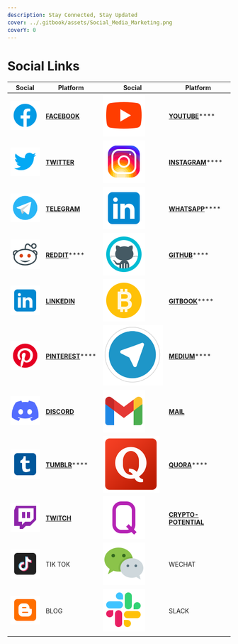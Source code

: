 ```yaml
---
description: Stay Connected, Stay Updated
cover: ../.gitbook/assets/Social_Media_Marketing.png
coverY: 0
---
```


# Social Links

| Social                                           | Platform                                                          | Social                                       | Platform                                                                        |
| ------------------------------------------------ | ----------------------------------------------------------------- | -------------------------------------------- | ------------------------------------------------------------------------------- |
| ![](<../.gitbook/assets/image (22) (1) (1).png>) | ****[**FACEBOOK**](https://www.facebook.com/pankuku/)****         | ![](<../.gitbook/assets/image (8).png>)      | [**YOUTUBE**](https://www.youtube.com/channel/UCWgyzUllqx2XuAPXy\_t6xXw)****    |
| ![](<../.gitbook/assets/image (8) (1).png>)      | ****[**TWITTER**](https://twitter.com/pankukuofficial)****        | ![](<../.gitbook/assets/image (13) (1).png>) | [**INSTAGRAM**](https://www.instagram.com/pankuku\_official/)****               |
| ![](<../.gitbook/assets/image (7) (1).png>)      | ****[**TELEGRAM**](https://t.me/pankuku)****                      | ![](<../.gitbook/assets/image (10) (1).png>) | [**WHATSAPP**](https://chat.whatsapp.com/Gp4RN6X8NR38iyiSaqxLVi)****            |
| ![](<../.gitbook/assets/image (27) (1).png>)     | [**REDDIT**](https://www.reddit.com/r/pankuku\_official/)****     | ![](<../.gitbook/assets/image (7).png>)      | [**GITHUB**](https://github.com/Prosolsu)****                                   |
| ![](<../.gitbook/assets/image (2) (1).png>)      | ****[**LINKEDIN**](https://www.linkedin.com/company/pankuku)****  | ![](<../.gitbook/assets/image (11).png>)     | [**GITBOOK**](https://pankuku.gitbook.io)****                                   |
| ![](<../.gitbook/assets/image (18) (1) (1).png>) | [**PINTEREST**](https://www.pinterest.com/pankuku\_official/)**** | ![](<../.gitbook/assets/image (17).png>)     | [**MEDIUM**](https://medium.com/@pankuku)****                                   |
| ![](<../.gitbook/assets/image (20) (1).png>)     | ****[**DISCORD**](https://discord.gg/uQvxRXQR)****                | ![](<../.gitbook/assets/image (14).png>)     | ****[**MAIL**](../help-and-instructions/contact-us/mail.md)****                 |
| ![](<../.gitbook/assets/image (24) (1).png>)     | [**TUMBLR**](https://pankukuofficial.tumblr.com)****              | ![](<../.gitbook/assets/image (25).png>)     | [**QUORA**](https://www.quora.com/profile/Nigel-Hupsel-1)****                   |
| ![](<../.gitbook/assets/image (19).png>)         | ****[**TWITCH**](https://www.twitch.tv/pankuku\_)****             | ![](<../.gitbook/assets/image (21).png>)     | ****[**CRYPTO-POTENTIAL**](https://crypto-potential.com/user/pankuku-token)**** |
| ![](<../.gitbook/assets/image (4).png>)          | TIK TOK                                                           | ![](<../.gitbook/assets/image (3).png>)      | WECHAT                                                                          |
| ![](<../.gitbook/assets/image (25) (1).png>)     | BLOG                                                              | ![](<../.gitbook/assets/image (13).png>)     | SLACK                                                                           |
|                                                  |                                                                   |                                              |                                                                                 |
